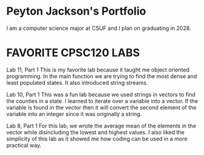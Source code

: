 
# Peyton Jackson's Portfolio

I am a computer science major at CSUF and I plan on graduating in 2028.


# FAVORITE CPSC120 LABS

Lab 11, Part 1
This is my favorite lab because it taught me object oriented programming. In the main function we are trying to find the most dense and least populated states. It also introduced string streams. 

Lab 10, Part 1
This was a fun lab because we used strings in vectors to find the counties in a state. I learned to iterate over a variable into a vector. If the variable is found in the vector then it will convert the second element of the variable into an integer since it was originally a string. 

Lab 8, Part 1
For this lab, we wrote the average mean of the elements in the vector while disincluding the lowest and highest values. I also liked the simplicity of this lab as it showed me how coding can be used in a more practical way. 

